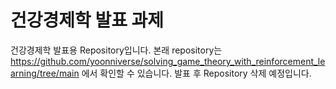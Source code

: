 # 건강경제학 발표 과제

건강경제학 발표용 Repository입니다. 
본래 repository는 https://github.com/yoonniverse/solving_game_theory_with_reinforcement_learning/tree/main 에서 확인할 수 있습니다. 
발표 후 Repository 삭제 예정입니다. 